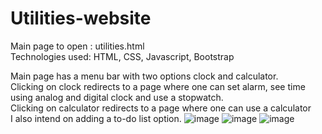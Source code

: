 # Utilities-website

Main page to open : utilities.html
</br>
Technologies used: HTML, CSS, Javascript, Bootstrap

Main page has a menu bar with two options clock and calculator.
</br>
Clicking on clock redirects to a page where one can set alarm, see time using analog and digital clock and use a stopwatch.
</br>
Clicking on calculator redirects to a page where one can use a calculator
</br>
I also intend on adding a to-do list option.
![image](https://user-images.githubusercontent.com/84494006/191672249-617e28fb-531a-4bab-9027-b24eb01cc636.png)
![image](https://user-images.githubusercontent.com/84494006/191672808-f09ac9cd-5780-4ff3-bb08-060ebd10caec.png)
![image](https://user-images.githubusercontent.com/84494006/191672882-8c5879a2-45ec-4fc1-9ac8-cad3ea9904b0.png)

